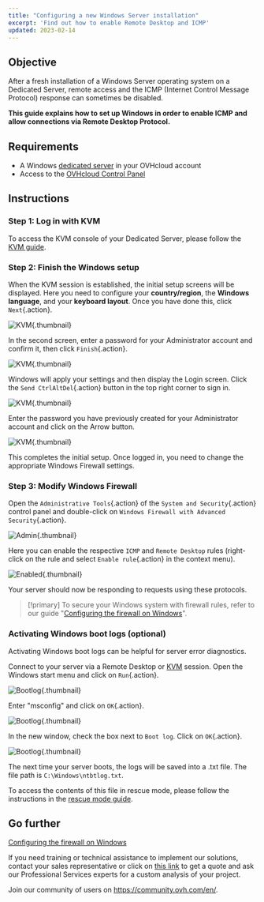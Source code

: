 ```yaml
---
title: "Configuring a new Windows Server installation"
excerpt: 'Find out how to enable Remote Desktop and ICMP'
updated: 2023-02-14
---
```



## Objective

After a fresh installation of a Windows Server operating system on a Dedicated Server, remote access and the ICMP (Internet Control Message Protocol) response can sometimes be disabled.

**This guide explains how to set up Windows in order to enable ICMP and allow connections via Remote Desktop Protocol.**

## Requirements

- A Windows [dedicated server](https://www.ovhcloud.com/en-au/bare-metal/) in your OVHcloud account
- Access to the [OVHcloud Control Panel](https://ca.ovh.com/auth/?action=gotomanager&from=https://www.ovh.com.au/&ovhSubsidiary=au)

## Instructions

### Step 1: Log in with KVM

To access the KVM console of your Dedicated Server, please follow the [KVM guide](/pages/bare_metal_cloud/dedicated_servers/using_ipmi_on_dedicated_servers#access-via-the-kvm-tool-from-a-web-browser-only-for-the-latest-servers).

### Step 2: Finish the Windows setup

When the KVM session is established, the initial setup screens will be displayed. Here you need to configure your **country/region**, the **Windows language**, and your **keyboard layout**. Once you have done this, click `Next`{.action}.

![KVM](images/setup-03.png){.thumbnail}

In the second screen, enter a password for your Administrator account and confirm it, then click `Finish`{.action}.

![KVM](images/setup-04.png){.thumbnail}

Windows will apply your settings and then display the Login screen. Click the `Send CtrlAltDel`{.action} button in the top right corner to sign in.

![KVM](images/setup-05.png){.thumbnail}

Enter the password you have previously created for your Administrator account and click on the Arrow button.

![KVM](images/setup-06.png){.thumbnail}

This completes the initial setup. Once logged in, you need to change the appropriate Windows Firewall settings.

### Step 3: Modify Windows Firewall

Open the `Administrative Tools`{.action} of the `System and Security`{.action} control panel and double-click on `Windows Firewall with Advanced Security`{.action}.

![Admin](images/windows4.png){.thumbnail}

Here you can enable the respective `ICMP` and `Remote Desktop` rules (right-click on the rule and select `Enable rule`{.action} in the context menu).

![Enabled](images/windows5.png){.thumbnail}

Your server should now be responding to requests using these protocols.

> [!primary]
> To secure your Windows system with firewall rules, refer to our guide "[Configuring the firewall on Windows](/pages/bare_metal_cloud/dedicated_servers/activate-port-firewall-soft-win)".
>

### Activating Windows boot logs (optional)

Activating Windows boot logs can be helpful for server error diagnostics.

Connect to your server via a Remote Desktop or [KVM](/pages/bare_metal_cloud/dedicated_servers/using_ipmi_on_dedicated_servers#access-via-the-kvm-tool-from-a-web-browser-only-for-the-latest-servers) session. Open the Windows start menu and click on `Run`{.action}.

![Bootlog](images/windowsboot1.png){.thumbnail}

Enter "msconfig" and click on `OK`{.action}.

![Bootlog](images/windowsboot2.png){.thumbnail}

In the new window, check the box next to `Boot log`. Click on `OK`{.action}.

![Bootlog](images/windowsboot3.png){.thumbnail}

The next time your server boots, the logs will be saved into a .txt file. The file path is ```C:\Windows\ntbtlog.txt```.

To access the contents of this file in rescue mode, please follow the instructions in the [rescue mode guide](/pages/bare_metal_cloud/dedicated_servers/rescue_mode).

## Go further

[Configuring the firewall on Windows](/pages/bare_metal_cloud/dedicated_servers/activate-port-firewall-soft-win)

If you need training or technical assistance to implement our solutions, contact your sales representative or click on [this link](https://www.ovhcloud.com/en-au/professional-services/) to get a quote and ask our Professional Services experts for a custom analysis of your project.

Join our community of users on <https://community.ovh.com/en/>.
